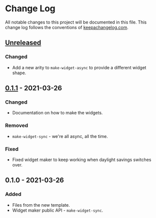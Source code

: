 # Change Log
All notable changes to this project will be documented in this file. This change log follows the conventions of [keepachangelog.com](http://keepachangelog.com/).

## [Unreleased]
### Changed
- Add a new arity to `make-widget-async` to provide a different widget shape.

## [0.1.1] - 2021-03-26
### Changed
- Documentation on how to make the widgets.

### Removed
- `make-widget-sync` - we're all async, all the time.

### Fixed
- Fixed widget maker to keep working when daylight savings switches over.

## 0.1.0 - 2021-03-26
### Added
- Files from the new template.
- Widget maker public API - `make-widget-sync`.

[Unreleased]: https://github.com/your-name/pdfbox-envelope-printer/compare/0.1.1...HEAD
[0.1.1]: https://github.com/your-name/pdfbox-envelope-printer/compare/0.1.0...0.1.1

